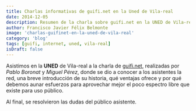 ```yaml
---
title: Charlas informativas de guifi.net en la Uned de Vila-real
date: 2014-12-05
description: Resumen de la charla sobre guifi.net en la UNED de Vila-real, destacando su historia, ventajas y la importancia de optimizar el espectro libre para uso público.
author: Francisco Javier Félix Belmonte
image: 'charlas-guifinet-en-la-uned-de-vila-real'
category: 'blog'
tags: [guifi, internet, uned, vila-real]
isDraft: false
---
```


Asistimos en la **UNED** de Vila-real a la charla de [guifi.net](https://guifi.net), realizadas por *Pablo Boronat* y *Miguel Pérez*, donde se dio a conocer a los asistentes la red, una breve introducción de su historia, qué ventajas ofrece y por qué debemos aunar esfuerzos para aprovechar mejor el poco espectro libre que existe para uso público.

Al final, se resolvieron las dudas del público asistente.
